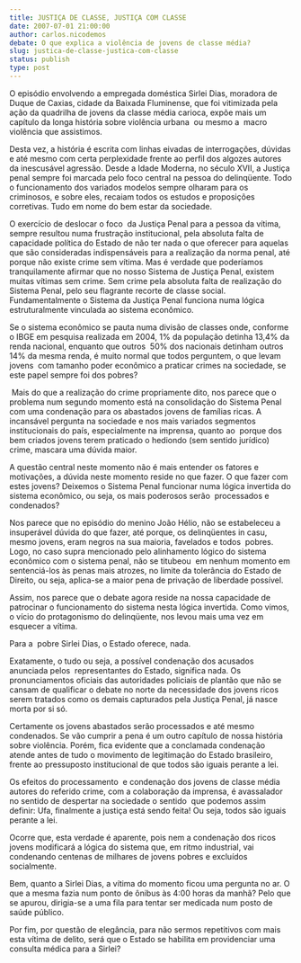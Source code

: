 ```yaml
---
title: JUSTIÇA DE CLASSE, JUSTIÇA COM CLASSE
date: 2007-07-01 21:00:00
author: carlos.nicodemos
debate: O que explica a violência de jovens de classe média?
slug: justica-de-classe-justica-com-classe
status: publish 
type: post
---
```


O episódio envolvendo a empregada doméstica Sirlei Dias, moradora de Duque de Caxias, cidade da Baixada Fluminense, que foi vitimizada pela ação da quadrilha de jovens da classe média carioca, expõe mais um capítulo da longa história sobre violência urbana  ou mesmo a  macro violência que assistimos.


Desta vez, a história é escrita com linhas eivadas de interrogações, dúvidas e até mesmo com certa perplexidade frente ao perfil dos algozes autores da inescusável agressão. Desde a Idade Moderna, no século XVII, a Justiça penal sempre foi marcada pelo foco central na pessoa do delinqüente. Todo o funcionamento dos variados modelos sempre olharam para os criminosos, e sobre eles, recaiam todos os estudos e proposições corretivas. Tudo em nome do bem estar da sociedade.


O exercício de deslocar o foco  da Justiça Penal para a pessoa da vítima, sempre resultou numa frustração institucional, pela absoluta falta de capacidade política do Estado de não ter nada o que oferecer para aquelas que são consideradas indispensáveis para a realização da norma penal, até porque não existe crime sem vítima. Mas é verdade que poderíamos tranquilamente afirmar que no nosso Sistema de Justiça Penal, existem muitas vítimas sem crime. Sem crime pela absoluta falta de realização do Sistema Penal, pelo seu flagrante recorte de classe social. Fundamentalmente o Sistema da Justiça Penal funciona numa lógica estruturalmente vinculada ao sistema econômico.


Se o sistema econômico se pauta numa divisão de classes onde, conforme o IBGE em pesquisa realizada em 2004, 1% da população detinha 13,4% da renda nacional, enquanto que outros  50% dos nacionais detinham outros 14% da mesma renda, é muito normal que todos perguntem, o que levam jovens  com tamanho poder econômico a praticar crimes na sociedade, se este papel sempre foi dos pobres?


 Mais do que a realização do crime propriamente dito, nos parece que o problema num segundo momento está na consolidação do Sistema Penal com uma condenação para os abastados jovens de famílias ricas. A incansável pergunta na sociedade e nos mais variados segmentos institucionais do país, especialmente na imprensa, quanto ao  porque dos bem criados jovens terem praticado o hediondo (sem sentido jurídico) crime, mascara uma dúvida maior.


A questão central neste momento não é mais entender os fatores e motivações, a dúvida neste momento reside no que fazer. O que fazer com estes jovens? Deixemos o Sistema Penal funcionar numa lógica invertida do sistema econômico, ou seja, os mais poderosos serão  processados e condenados?


Nos parece que no episódio do menino João Hélio, não se estabeleceu a insuperável dúvida do que fazer, até porque, os delinqüentes in casu, mesmo jovens, eram negros na sua maioria, favelados e todos  pobres. Logo, no caso supra mencionado pelo alinhamento lógico do sistema econômico com o sistema penal, não se titubeou  em nenhum momento em sentenciá-los às penas mais atrozes, no limite da tolerância do Estado de Direito, ou seja, aplica-se a maior pena de privação de liberdade possível.


Assim, nos parece que o debate agora reside na nossa capacidade de patrocinar o funcionamento do sistema nesta lógica invertida. Como vimos, o vício do protagonismo do delinqüente, nos levou mais uma vez em esquecer a vítima. 


Para a  pobre Sirlei Dias, o Estado oferece, nada. 


Exatamente, o tudo ou seja, a possível condenação dos acusados  anunciada pelos  representantes do Estado, significa nada. Os pronunciamentos oficiais das autoridades policiais de plantão que não se cansam de qualificar o debate no norte da necessidade dos jovens ricos serem tratados como os demais capturados pela Justiça Penal, já nasce morta por si só.


Certamente os jovens abastados serão processados e até mesmo condenados. Se vão cumprir a pena é um outro capítulo de nossa história sobre violência. Porém, fica evidente que a conclamada condenação atende antes de tudo o movimento de legitimação do Estado brasileiro, frente ao pressuposto institucional de que todos são iguais perante a lei.


Os efeitos do processamento  e condenação dos jovens de classe média autores do referido crime, com a colaboração da imprensa, é avassalador no sentido de despertar na sociedade o sentido  que podemos assim definir: Ufa, finalmente a justiça está sendo feita! Ou seja, todos são iguais perante a lei.


Ocorre que, esta verdade é aparente, pois nem a condenação dos ricos jovens modificará a lógica do sistema que, em ritmo industrial, vai condenando centenas de milhares de jovens pobres e excluídos socialmente.


Bem, quanto a Sirlei Dias, a vítima do momento ficou uma pergunta no ar. O que a mesma fazia num ponto de ônibus às 4:00 horas da manhã? Pelo que se apurou, dirigia-se a uma fila para tentar ser medicada num posto de saúde público.


Por fim, por questão de elegância, para não sermos repetitivos com mais esta vítima de delito, será que o Estado se habilita em providenciar uma consulta médica para a Sirlei?


